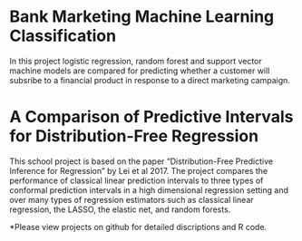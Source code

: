 # Bank Marketing Machine Learning Classification
In this project logistic regression, random forest and support vector machine models are compared for predicting whether a customer will subsribe to a financial product in response to a direct marketing campaign.  

# A Comparison of Predictive Intervals for Distribution-Free Regression
This school project is based on the paper “Distribution-Free Predictive Inference for Regression” by Lei et al 2017. The project compares the performance of classical linear prediction intervals to three types of conformal prediction intervals in a high dimensional regression setting and over many types of regression estimators such as classical linear regression, the LASSO, the elastic net, and random forests. 

*Please view projects on github for detailed discriptions and R code.
